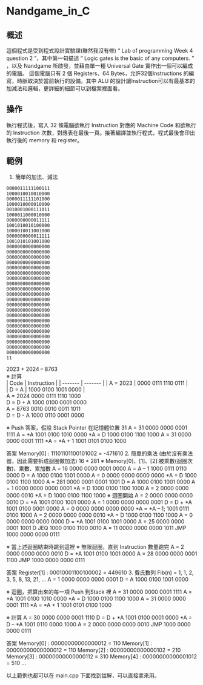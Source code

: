 # Nandgame_in_C


## 概述
這個程式是受到程式設計實驗課(雖然我沒有修) “ Lab of programming Week 4 question 2 ”，其中第一句描述 “ Logic gates is the basic of any computers. ” ，以及 Nandgame 所啟發，並藉由單一種 Universal Gate 實作出一個可以編成的電腦。
這個電腦只有 2 個 Registers、64 Bytes，允許32個Instructions 的編寫，時脈取決於當前執行的設備。其中 ALU 的設計讓Instruction可以有最基本的加減法和邏輯，更詳細的細節可以到檔案裡面看。

## 操作
執行程式後，寫入 32 條電腦欲執行 Instruction 對應的 Machine Code 和欲執行的 Instruction 次數，對應表在最後一頁。接著編譯並執行程式，程式最後會印出執行後的 memory 和 register。

## 範例
1.	簡單的加法、減法
```
0000011111100111
1000010010010000
0000011111101000
1000010000010000
0010001000111011
1000011000010000
0000000000011111
1001010010100000
1000010011001000
0000000000011111
1001010101001000
0000000000000000
0000000000000000
0000000000000000
0000000000000000
0000000000000000
0000000000000000
0000000000000000
0000000000000000
0000000000000000
0000000000000000
0000000000000000
0000000000000000
0000000000000000
0000000000000000
0000000000000000
0000000000000000
0000000000000000
0000000000000000
0000000000000000
0000000000000000
0000000000000000
11
```
2023 + 2024 – 8763<br>
※	計算<br>
| Code | Instruction |
| ------- | ------- |
| A = 2023 | 0000 0111 1110 0111 |<br>
| D = A | 1000 0100 1001 0000 |<br>
A = 2024			0000 0111 1110 1000<br>
D = D + A			1000 0100 0001 0000<br>
A = 8763			0010 0010 0011 1011<br>
D = D - A			1000 0110 0001 0000<br>

※	Push 答案，假設 Stack Pointer 在記憶體位置 31
A = 31				0000 0000 0001 1111
A = *A				1001 0100 1010 0000
*A = D				1000 0100 1100 1000
A = 31				0000 0000 0001 1111
*A = *A + 1		1001 0101 0100 1000

答案 Memory[0] : 11101101100101002 = -471610
2.	簡單的乘法 (由於沒有乘法器，因此需要拆成迴圈做加法)
16 * 281
※	Memory[0]、[1]、[2]:被乘數(迴圈次數)、乘數、累加數
A = 16				0000 0000 0001 0000
A = A – 1			1000 0111 0110 0000
D = A				1000 0100 1001 0000
A = 0				0000 0000 0000 0000
*A = D				1000 0100 1100 1000
A = 281			0000 0001 0001 1001
D = A				1000 0100 1001 0000
A = 1				0000 0000 0000 0001
*A = D				1000 0100 1100 1000
A = 2				0000 0000 0000 0010
*A = D				1000 0100 1100 1000
※	迴圈開始
A = 2				0000 0000 0000 0010
D = *A				1001 0100 1001 0000
A = 1				0000 0000 0000 0001
D = D + *A			1001 0100 0001 0000
A = 0				0000 0000 0000 0000
*A = *A – 1;		1001 0111 0100 1000
A = 2				0000 0000 0000 0010
*A = D				1000 0100 1100 1000
A = 0				0000 0000 0000 0000
D = *A				1001 0100 1001 0000
A = 25				0000 0000 0001 1001
D JEQ				1000 0100 1100 0010
A = 11				0000 0000 0000 1011
JMP					1000 0000 0000 0111

※	當上述迴圈結束時跳到這裡
※	無限迴圈，直到 Instruction 數量跑完
A = 2				0000 0000 0000 0010
D = *A				1001 0100 1001 0000
A = 28				0000 0000 0001 1100
JMP					1000 0000 0000 0111

答案 Register[1] : 00010001100100002 = 449610
3.	費氏數列
Fib(n) = 1, 1, 2, 3, 5, 8, 13, 21, …
A = 1				0000 0000 0000 0001
D = A				1000 0100 1001 0000

※	迴圈，把算出來的每一項 Push 到Stack 裡
A = 31				0000 0000 0001 1111
A = *A				1001 0100 1010 0000
*A = D				1000 0100 1100 1000
A = 31				0000 0000 0001 1111
*A = *A + 1		1001 0101 0100 1000

※	計算
A = 30				0000 0000 0001 1110
D = D + *A			1001 0100 0001 0000
*A = D – *A		1001 0110 0000 1000
A = 2				0000 0000 0000 0010
JMP					1000 0000 0000 0111

答案 	Memory[0] : 00000000000000012 = 110
Memory[1] : 00000000000000012 = 110
Memory[2] : 00000000000000102 = 210
Memory[3] : 00000000000000112 = 310
Memory[4] : 00000000000001012 = 510 …



以上範例也都可以在 main.cpp 下面找到註解，可以直接拿來用。


